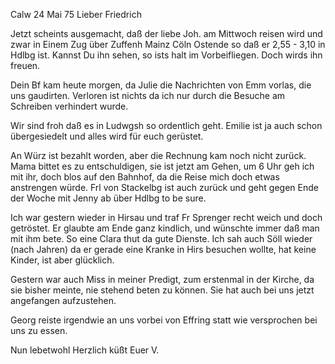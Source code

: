  Calw 24 Mai 75
Lieber Friedrich

Jetzt scheints ausgemacht, daß der liebe Joh. am Mittwoch reisen wird und zwar in Einem Zug über Zuffenh Mainz Cöln Ostende so daß er 2,55 - 3,10 in Hdlbg ist. Kannst Du ihn sehen, so ists halt im Vorbeifliegen. Doch wirds ihn freuen.

Dein Bf kam heute morgen, da Julie die Nachrichten von Emm vorlas, die uns gaudirten. Verloren ist nichts da ich nur durch die Besuche am Schreiben verhindert wurde.

Wir sind froh daß es in Ludwgsh so ordentlich geht. Emilie ist ja auch schon übergesiedelt und alles wird für euch gerüstet.

An Würz ist bezahlt worden, aber die Rechnung kam noch nicht zurück. Mama bittet es zu entschuldigen, sie ist jetzt am Gehen, um 6 Uhr geh ich mit ihr, doch blos auf den Bahnhof, da die Reise mich doch etwas anstrengen würde. Frl von Stackelbg ist auch zurück und geht gegen Ende der Woche mit Jenny ab über Hdlbg to be sure.

Ich war gestern wieder in Hirsau und traf Fr Sprenger recht weich und doch getröstet. Er glaubte am Ende ganz kindlich, und wünschte immer daß man mit ihm bete. So eine Clara thut da gute Dienste. Ich sah auch Söll wieder (nach Jahren) da er gerade eine Kranke in Hirs besuchen wollte, hat keine Kinder, ist aber glücklich.

Gestern war auch Miss in meiner Predigt, zum erstenmal in der Kirche, da sie bisher meinte, nie stehend beten zu können. Sie hat auch bei uns jetzt angefangen aufzustehen.

Georg reiste irgendwie an uns vorbei von Effring statt wie versprochen bei uns zu essen.

 Nun lebetwohl Herzlich küßt Euer V.
